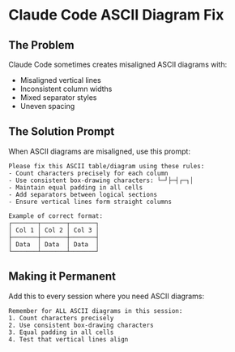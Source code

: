 # Claude Code ASCII Diagram Fix

## The Problem

Claude Code sometimes creates misaligned ASCII diagrams with:
- Misaligned vertical lines
- Inconsistent column widths
- Mixed separator styles
- Uneven spacing

## The Solution Prompt

When ASCII diagrams are misaligned, use this prompt:

```
Please fix this ASCII table/diagram using these rules:
- Count characters precisely for each column
- Use consistent box-drawing characters: └─┘├─┤┌─┐│
- Maintain equal padding in all cells
- Add separators between logical sections
- Ensure vertical lines form straight columns

Example of correct format:
┌───────┬───────┬───────┐
│ Col 1 │ Col 2 │ Col 3 │
├───────┼───────┼───────┤
│ Data  │ Data  │ Data  │
└───────┴───────┴───────┘
```

## Making it Permanent

Add this to every session where you need ASCII diagrams:

```
Remember for ALL ASCII diagrams in this session:
1. Count characters precisely
2. Use consistent box-drawing characters
3. Equal padding in all cells
4. Test that vertical lines align
```
